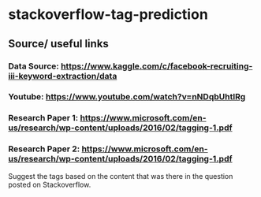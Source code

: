 # stackoverflow-tag-prediction
## Source/ useful links
### Data Source: https://www.kaggle.com/c/facebook-recruiting-iii-keyword-extraction/data
### Youtube: https://www.youtube.com/watch?v=nNDqbUhtIRg
### Research Paper 1: https://www.microsoft.com/en-us/research/wp-content/uploads/2016/02/tagging-1.pdf
### Research Paper 2: https://www.microsoft.com/en-us/research/wp-content/uploads/2016/02/tagging-1.pdf
Suggest the tags based on the content that was there in the question posted on Stackoverflow.
